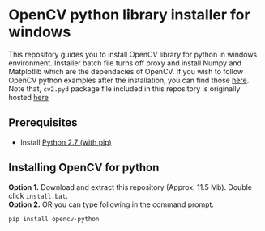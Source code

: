 # OpenCV python library installer for windows

This repository guides you to install OpenCV library for python in windows environment. Installer batch file turns off proxy and install Numpy and Matplotlib 
which are the dependacies of OpenCV. If you wish to follow OpenCV python examples after the installation, you can find those [here](https://github.com/opencv/opencv). 
Note that, `cv2.pyd` package file included in this repository is originally hosted [here](https://sourceforge.net/projects/opencvlibrary/files/opencv-win/)

## Prerequisites

   * Install [Python 2.7 (with pip)](https://www.python.org/ftp/python/2.7.13/python-2.7.13.msi)

## Installing OpenCV for python

**Option 1.** Download and extract this repository (Approx. 11.5 Mb). Double click `install.bat`.    
**Option 2.** OR you can type following in the command prompt.
```
pip install opencv-python
```
